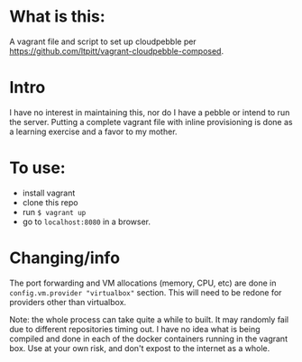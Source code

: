 # What is this:
A vagrant file and script to set up cloudpebble per https://github.com/ltpitt/vagrant-cloudpebble-composed.

# Intro

I have no interest in maintaining this, nor do I have a pebble or intend to run the server. Putting a complete vagrant file
with inline provisioning is done as a learning exercise and a favor to my mother.

# To use:
- install vagrant
- clone this repo
- run `$ vagrant up`
- go to `localhost:8080` in a browser.

# Changing/info

The port forwarding and VM allocations (memory, CPU, etc) are done in `config.vm.provider "virtualbox"` section. This will need to be redone for providers other than virtualbox.

Note: the whole process can take quite a while to built. It may randomly fail due to different repositories timing out. I have no idea what is being compiled and done in each of the docker containers running in the vagrant box. Use at your own risk, and don't expost to the internet as a whole.
